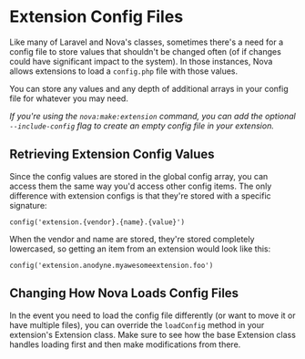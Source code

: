 # Extension Config Files

Like many of Laravel and Nova's classes, sometimes there's a need for a config file to store values that shouldn't be changed often (of if changes could have significant impact to the system). In those instances, Nova allows extensions to load a `config.php` file with those values.

You can store any values and any depth of additional arrays in your config file for whatever you may need.

_If you're using the `nova:make:extension` command, you can add the optional `--include-config` flag to create an empty config file in your extension._

## Retrieving Extension Config Values

Since the config values are stored in the global config array, you can access them the same way you'd access other config items. The only difference with extension configs is that they're stored with a specific signature:

`config('extension.{vendor}.{name}.{value}')`

When the vendor and name are stored, they're stored completely lowercased, so getting an item from an extension would look like this:

`config('extension.anodyne.myawesomeextension.foo')`

## Changing How Nova Loads Config Files

In the event you need to load the config file differently (or want to move it or have multiple files), you can override the `loadConfig` method in your extension's Extension class. Make sure to see how the base Extension class handles loading first and then make modifications from there.
